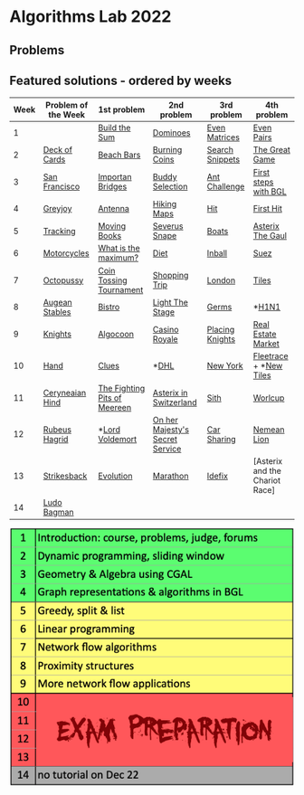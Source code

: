 # Algorithms Lab 2022

## Problems

## Featured solutions - ordered by weeks
| Week | Problem of the Week | 1st problem | 2nd problem | 3rd problem | 4th problem |
| --- | --- | --- | --- | --- | --- |
| 1 | | [Build the Sum](https://github.com/vateseif/algolab/tree/main/week_1/build_the_sum) | [Dominoes](https://github.com/vateseif/algolab/tree/main/week_1/dominoes) | [Even Matrices](https://github.com/vateseif/algolab/tree/main/week_1/even_matrices) | [Even Pairs](https://github.com/vateseif/algolab/tree/main/week_1/even_pairs) |
| 2 | [Deck of Cards](https://github.com/vateseif/algolab/tree/main/week_2/deck_of_cards) | [Beach Bars](https://github.com/vateseif/algolab/tree/main/week_2/beach_bars) | [Burning Coins](https://github.com/vateseif/algolab/tree/main/week_2/burning_coins) | [Search Snippets](https://github.com/vateseif/algolab/tree/main/week_2/search_snippet) | [The Great Game](https://github.com/vateseif/algolab/tree/main/week_2/the_great_game) |
| 3 | [San Francisco](https://github.com/vateseif/algolab/tree/main/week_3/san_francisco) | [Importan Bridges](https://github.com/vateseif/algolab/tree/main/week_3/important_bridges) | [Buddy Selection](https://github.com/vateseif/algolab/tree/main/week_3/buddy_selection) | [Ant Challenge](https://github.com/vateseif/algolab/tree/main/week_3/ant_challenge) | [First steps with BGL](https://github.com/vateseif/algolab/tree/main/week_3/first_steps_with_bgl) |
| 4 | [Greyjoy](https://github.com/vateseif/algolab/tree/main/week_4/greyjoy) | [Antenna]() | [Hiking Maps](https://github.com/vateseif/algolab/tree/main/week_4/hiking_maps) | [Hit](https://github.com/vateseif/algolab/tree/main/week_4/hit) | [First Hit](https://github.com/vateseif/algolab/tree/main/week_4/first_hit) |
| 5 | [Tracking]() | [Moving Books](https://github.com/vateseif/algolab/tree/main/week_5/moving_books) | [Severus Snape](https://github.com/vateseif/algolab/tree/main/week_5/severus_snape) | [Boats](https://github.com/vateseif/algolab/tree/main/week_5/boats) | [Asterix The Gaul](https://github.com/vateseif/algolab/tree/main/week_5/asterix_the_gaul) |
| 6 | [Motorcycles](https://github.com/vateseif/algolab/tree/main/week_6/motorcycles) | [What is the maximum?](https://github.com/vateseif/algolab/tree/main/week_6/what_is_the_maximum) | [Diet](https://github.com/vateseif/algolab/tree/main/week_6/diet) | [Inball](https://github.com/vateseif/algolab/tree/main/week_6/inball) | [Suez](https://github.com/vateseif/algolab/tree/main/week_6/suez) |
| 7 | [Octopussy](https://github.com/vateseif/algolab/tree/main/week_7/octopussy) | [Coin Tossing Tournament](https://github.com/vateseif/algolab/tree/main/week_7/coin_tossing_tournament) | [Shopping Trip](https://github.com/vateseif/algolab/tree/main/week_7/shopping_trip) | [London](https://github.com/vateseif/algolab/tree/main/week_7/london) | [Tiles](https://github.com/vateseif/algolab/tree/main/week_7/tiles) |
| 8 | [Augean Stables](https://github.com/vateseif/algolab/tree/main/week_8/augean_stables) | [Bistro](https://github.com/vateseif/algolab/tree/main/week_8/bistro) | [Light The Stage](https://github.com/vateseif/algolab/tree/main/week_8/light_the_stage) | [Germs](https://github.com/vateseif/algolab/tree/main/week_8/germs) | *[H1N1](https://github.com/vateseif/algolab/tree/main/week_8/h1n1) |
| 9 | [Knights](https://github.com/vateseif/algolab/tree/main/week_9/knights) | [Algocoon](https://github.com/vateseif/algolab/tree/main/week_9/algocoon) | [Casino Royale](https://github.com/vateseif/algolab/tree/main/week_9/casino_royale) | [Placing Knights](https://github.com/vateseif/algolab/tree/main/week_9/placing_knights) | [Real Estate Market](https://github.com/vateseif/algolab/tree/main/week_9/real_estate_market)|
| 10 | [Hand](https://github.com/vateseif/algolab/tree/main/week_10/hand) | [Clues](https://github.com/vateseif/algolab/tree/main/week_10/clues) | *[DHL](https://github.com/vateseif/algolab/tree/main/week_10/dhl) | [New York](https://github.com/vateseif/algolab/tree/main/week_10/new_york) | [Fleetrace](https://github.com/vateseif/algolab/tree/main/week_10/fleetrace) + *[New Tiles](https://github.com/vateseif/algolab/tree/main/week_10/new_tiles) |
| 11 | [Ceryneaian Hind](https://github.com/vateseif/algolab/tree/main/week_11/ceryneian) | [The Fighting Pits of Meereen](https://github.com/vateseif/algolab/tree/main/week_11/fighting_pits) | [Asterix in Switzerland](https://github.com/vateseif/algolab/tree/main/week_11/asterix_in_switzerland) | [Sith](https://github.com/vateseif/algolab/tree/main/week_11/sith) | [Worlcup](https://github.com/vateseif/algolab/tree/main/week_11/worldcup) |
| 12 | [Rubeus Hagrid](https://github.com/vateseif/algolab/tree/main/week_12/rubeus_hagrid) | *[Lord Voldemort](https://github.com/vateseif/algolab/tree/main/week_12/lord_voldemort) | [On her Majesty's Secret Service](https://github.com/vateseif/algolab/tree/main/week_12/on_her_majesty) | [Car Sharing](https://github.com/vateseif/algolab/tree/main/week_12/car_sharing) | [Nemean Lion](https://github.com/vateseif/algolab/tree/main/week_12/nemean_lion) |
| 13 | [Strikesback](https://github.com/vateseif/algolab/tree/main/week_13/strikesback) | [Evolution](https://github.com/vateseif/algolab/tree/main/week_13/evolution) | [Marathon](https://github.com/vateseif/algolab/tree/main/week_13/marathon) | [Idefix](https://github.com/vateseif/algolab/tree/main/week_13/idefix) | [Asterix and the Chariot Race] |
| 14 | [Ludo Bagman](https://github.com/vateseif/algolab/tree/main/week_14/ludo_bagman) |  |  |  |

![Alt text](schedule.png?raw=true "Optional Title")
